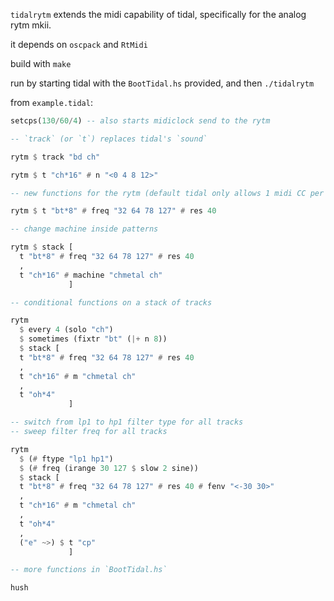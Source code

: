`tidalrytm` extends the midi capability of tidal, specifically for the analog rytm mkii.

it depends on `oscpack` and `RtMidi`

build with `make`

run by starting tidal with the `BootTidal.hs` provided, and then `./tidalrytm`


from `example.tidal`:

```haskell
setcps(130/60/4) -- also starts midiclock send to the rytm

-- `track` (or `t`) replaces tidal's `sound`

rytm $ track "bd ch"

rytm $ t "ch*16" # n "<0 4 8 12>"

-- new functions for the rytm (default tidal only allows 1 midi CC per msg)

rytm $ t "bt*8" # freq "32 64 78 127" # res 40

-- change machine inside patterns

rytm $ stack [
  t "bt*8" # freq "32 64 78 127" # res 40
  ,
  t "ch*16" # machine "chmetal ch"
             ]

-- conditional functions on a stack of tracks

rytm
  $ every 4 (solo "ch")
  $ sometimes (fixtr "bt" (|+ n 8))
  $ stack [
  t "bt*8" # freq "32 64 78 127" # res 40
  ,
  t "ch*16" # m "chmetal ch"
  ,
  t "oh*4"
             ]

-- switch from lp1 to hp1 filter type for all tracks
-- sweep filter freq for all tracks

rytm
  $ (# ftype "lp1 hp1")
  $ (# freq (irange 30 127 $ slow 2 sine))
  $ stack [
  t "bt*8" # freq "32 64 78 127" # res 40 # fenv "<-30 30>"
  ,
  t "ch*16" # m "chmetal ch"
  ,
  t "oh*4"
  ,
  ("e" ~>) $ t "cp"
             ]

-- more functions in `BootTidal.hs`

hush
```
